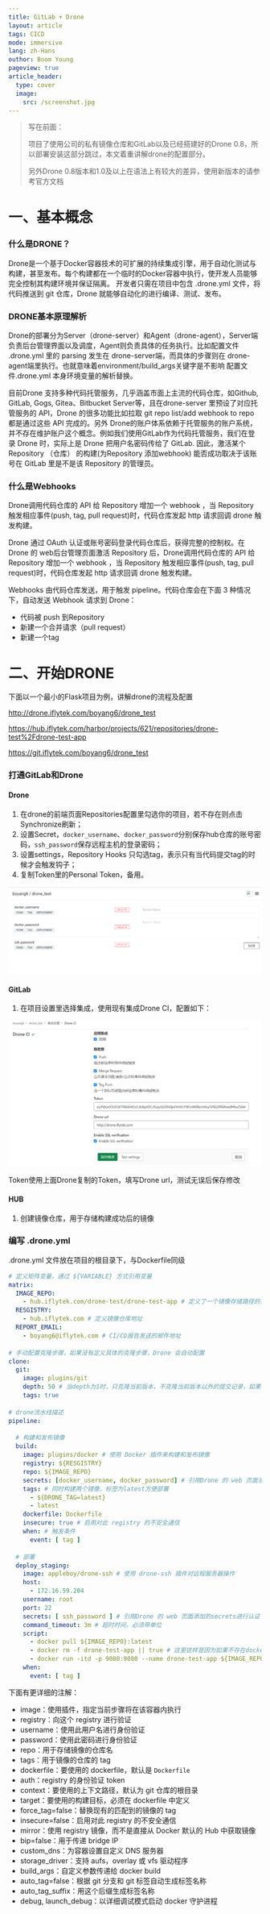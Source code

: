 ```yaml
---
title: GitLab + Drone
layout: article
tags: CICD
mode: immersive
lang: zh-Hans
outhor: Boom Young
pageview: true
article_header:
  type: cover
  image:
    src: /screenshot.jpg
---
```


> 写在前面：
>
> 项目了使用公司的私有镜像仓库和GitLab以及已经搭建好的Drone 0.8，所以部署安装这部分跳过，本文着重讲解drone的配置部分。
>
> 另外Drone 0.8版本和1.0及以上在语法上有较大的差异，使用新版本的请参考官方文档



# 一、基本概念

### 什么是DRONE？



Drone是一个基于Docker容器技术的可扩展的持续集成引擎，用于自动化测试与构建，甚至发布。每个构建都在一个临时的Docker容器中执行，使开发人员能够完全控制其构建环境并保证隔离。 开发者只需在项目中包含 .drone.yml 文件，将代码推送到 git 仓库，Drone 就能够自动化的进行编译、测试、发布。

### DRONE基本原理解析



Drone的部署分为Server（drone-server）和Agent（drone-agent），Server端负责后台管理界面以及调度，Agent则负责具体的任务执行。比如配置文件 .drone.yml 里的 parsing 发生在 drone-server端，而具体的步骤则在 drone-agent端里执行。也就意味着environment/build_args关键字是不影响 配置文件.drone.yml 本身环境变量的解析替换。

目前Drone 支持多种代码托管服务，几乎涵盖市面上主流的代码仓库，如Github, GitLab, Gogs, Gitea、Bitbucket Server等，且在drone-server 里预设了对应托管服务的 API，Drone 的很多功能比如拉取 git repo list/add webhook to repo 都是通过这些 API 完成的。另外 Drone的账户体系依赖于托管服务的账户系统， 并不存在维护账户这个概念。例如我们使用GitLab作为代码托管服务，我们在登录 Drone 时，实际上是 Drone 把用户名密码传给了 GitLab. 因此，激活某个 Repository （仓库） 的构建(为Repository 添加webhook) 能否成功取决于该账号在 GitLab 里是不是该 Repository 的管理员。

### 什么是Webhooks



Drone调用代码仓库的 API 给 Repository 增加一个 webhook ，当 Repository 触发相应事件(push, tag, pull request)时，代码仓库发起 http 请求回调 drone 触发构建。

Drone 通过 OAuth 认证或账号密码登录代码仓库后，获得完整的控制权。在 Drone 的 web后台管理页面激活 Repository 后，Drone调用代码仓库的 API 给 Repository 增加一个 webhook ，当 Repository 触发相应事件(push, tag, pull request)时，代码仓库发起 http 请求回调 drone 触发构建。

Webhooks 由代码仓库发送，用于触发 pipeline。代码仓库会在下面 3 种情况下，自动发送 Webhook 请求到 Drone：

- 代码被 push 到Repository
- 新建一个合并请求（pull request）
- 新建一个tag



# 二、开始DRONE



下面以一个最小的Flask项目为例，讲解drone的流程及配置

http://drone.iflytek.com/boyang6/drone_test

https://hub.iflytek.com/harbor/projects/621/repositories/drone-test%2Fdrone-test-app

https://git.iflytek.com/boyang6/drone_test



### 打通GitLab和Drone

#### Drone

1. 在drone的前端页面Repositories配置里勾选你的项目，若不存在则点击Synchronize刷新；
2. 设置Secret，`docker_username`、`docker_password`分别保存hub仓库的账号密码，`ssh_password`保存远程主机的登录密码；
3. 设置settings，Repository Hooks 只勾选tag，表示只有当代码提交tag的时候才会触发钩子；
4. 复制Token里的Personal Token，备用。

![image.png](\assets\gitlab1.png)

#### GitLab

1. 在项目设置里选择集成，使用现有集成Drone CI，配置如下：

![image.png](\assets\drone1.png)

Token使用上面Drone复制的Token，填写Drone url，测试无误后保存修改

#### HUB

1. 创建镜像仓库，用于存储构建成功后的镜像



### 编写 .drone.yml

.drone.yml 文件放在项目的根目录下，与Dockerfile同级

```yaml
# 定义矩阵变量，通过 ${VARIABLE} 方式引用变量
matrix: 
  IMAGE_REPO:
    - hub.iflytek.com/drone-test/drone-test-app # 定义了一个镜像存储路径的全局变量
  RESGISTRY:
    - hub.iflytek.com # 定义镜像仓库地址
  REPORT_EMAIL:
    - boyang6@iflytek.com # CI/CD报告发送的邮件地址

# 手动配置克隆步骤，如果没有定义具体的克隆步骤，Drone 会自动配置
clone:
  git:
    image: plugins/git
    depth: 50 # 当depth为1时，只克隆当前版本，不克隆当前版本以外的提交记录，如果该参数未指定，默认所有版本提交都克隆
    tags: true

# drone流水线描述
pipeline:

  # 构建和发布镜像
  build:
    image: plugins/docker # 使用 Docker 插件来构建和发布镜像
    registry: ${RESGISTRY}
    repo: ${IMAGE_REPO}
    secrets: [docker_username, docker_password] # 引用Drone 的 web 页面添加的secrets进行认证
    tags: # 同时构建两个镜像，标签为latest方便部署
      - ${DRONE_TAG=latest}
      - latest
    dockerfile: Dockerfile
    insecure: true # 启用对此 registry 的不安全通信
    when: # 触发条件
      event: [ tag ]
      
  # 部署
  deploy_staging:
    image: appleboy/drone-ssh # 使用 drone-ssh 插件对远程服务器操作
    host:
      - 172.16.59.204
    username: root
    port: 22
    secrets: [ ssh_password ] # 引用Drone 的 web 页面添加的secrets进行认证
    command_timeout: 3m # 超时时间，必须带单位
    script:
      - docker pull ${IMAGE_REPO}:latest
      - docker rm -f drone-test-app || true # 这里这样是因为如果不存在docker-demo，rm会报错
      - docker run -itd -p 9080:9080 --name drone-test-app ${IMAGE_REPO}:latest
    when:
      event: [ tag ]
```

下面有更详细的注解：

- image：使用插件，指定当前步骤将在该容器内执行
- registry：向这个 registry 进行验证
- username：使用此用户名进行身份验证
- password：使用此密码进行身份验证
- repo：用于存储镜像的仓库名
- tags：用于镜像的仓库的 tag
- dockerfile：要使用的 dockerfile，默认是 `Dockerfile`
- auth：registry 的身份验证 token
- context：要使用的上下文路径，默认为 git 仓库的根目录
- target：要使用的构建目标，必须在 dockerfile 中定义
- force_tag=false：替换现有的匹配到的镜像的 tag
- insecure=false：启用对此 registry 的不安全通信
- mirror：使用 registry 镜像，而不是直接从 Docker 默认的 Hub 中获取镜像
- bip=false：用于传递 bridge IP
- custom_dns：为容器设置自定义 DNS 服务器
- storage_driver：支持 aufs，overlay 或 vfs 驱动程序
- build_args：自定义参数传递给 docker build
- auto_tag=false：根据 git 分支和 git 标签自动生成标签名称
- auto_tag_suffix：用这个后缀生成标签名称
- debug, launch_debug：以详细调试模式启动 docker 守护进程